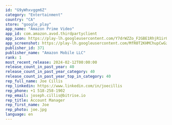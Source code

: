 ```yaml
---
id: "G9yWhxvggm6Z"
category: "Entertainment"
country: "CA"
store: "google_play"
app_name: "Amazon Prime Video"
app_id: com.amazon.avod.thirdpartyclient
app_icon: https://play-lh.googleusercontent.com/Y7drWZZo_F2GBE1RhjR1irOkE3yrtPorHS1U9YkLKAu1DnTjQ8gNbcRmrBtkd3tnHQ
app_screenshot: https://play-lh.googleusercontent.com/MfR0T2KHMChupCwGzr5rBjh6nJWQ-Qz9r144PiU-FiXhyGXGWNj3knEkWF7Oybw-PDQ
publisher_id: 371
publisher_name: "Amazon Mobile LLC"
rank: 1
most_recent_release: 2024-02-12T00:00:00
release_count_in_past_year: 40
release_count_in_past_year_category: 40
release_count_in_past_year_top_in_category: 40
rep_full_name: Joe Cillis
rep_linkedin: https://www.linkedin.com/in/joecillis
rep_phone: +1 518-258-1902
rep_email: joseph.cillis@bitrise.io
rep_title: Account Manager
rep_first_name: Joe
rep_photo: joe.jpg
language: en
---
```


